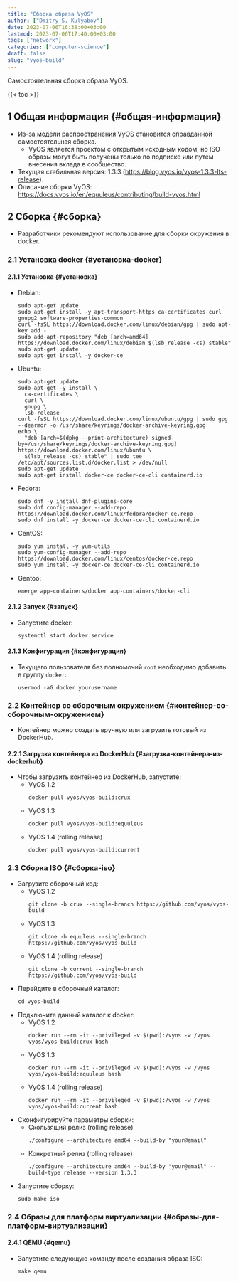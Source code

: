 ```yaml
---
title: "Сборка образа VyOS"
author: ["Dmitry S. Kulyabov"]
date: 2023-07-06T16:38:00+03:00
lastmod: 2023-07-06T17:40:00+03:00
tags: ["network"]
categories: ["computer-science"]
draft: false
slug: "vyos-build"
---
```


Самостоятельная сборка образа VyOS.

<!--more-->

{{< toc >}}


## <span class="section-num">1</span> Общая информация {#общая-информация}

-   Из-за модели распространения VyOS становится оправданной самостоятельная сборка.
    -   VyOS является проектом с открытым исходным кодом, но ISO-образы могут быть получены только по подписке или путем внесения вклада в сообщество.
-   Текущая стабильная версия: 1.3.3 (<https://blog.vyos.io/vyos-1.3.3-lts-release>).
-   Описание сборки VyOS: <https://docs.vyos.io/en/equuleus/contributing/build-vyos.html>


## <span class="section-num">2</span> Сборка {#сборка}

-   Разработчики рекомендуют использование для сборки окружения в docker.


### <span class="section-num">2.1</span> Установка docker {#установка-docker}


#### <span class="section-num">2.1.1</span> Установка {#установка}

-   Debian:
    ```shell
    sudo apt-get update
    sudo apt-get install -y apt-transport-https ca-certificates curl gnupg2 software-properties-common
    curl -fsSL https://download.docker.com/linux/debian/gpg | sudo apt-key add -
    sudo add-apt-repository "deb [arch=amd64] https://download.docker.com/linux/debian $(lsb_release -cs) stable"
    sudo apt-get update
    sudo apt-get install -y docker-ce
    ```
-   Ubuntu:
    ```shell
    sudo apt-get update
    sudo apt-get -y install \
      ca-certificates \
      curl \
      gnupg \
      lsb-release
    curl -fsSL https://download.docker.com/linux/ubuntu/gpg | sudo gpg --dearmor -o /usr/share/keyrings/docker-archive-keyring.gpg
    echo \
      "deb [arch=$(dpkg --print-architecture) signed-by=/usr/share/keyrings/docker-archive-keyring.gpg] https://download.docker.com/linux/ubuntu \
      $(lsb_release -cs) stable" | sudo tee /etc/apt/sources.list.d/docker.list > /dev/null
    sudo apt-get update
    sudo apt-get install docker-ce docker-ce-cli containerd.io
    ```
-   Fedora:
    ```shell
    sudo dnf -y install dnf-plugins-core
    sudo dnf config-manager --add-repo https://download.docker.com/linux/fedora/docker-ce.repo
    sudo dnf install -y docker-ce docker-ce-cli containerd.io
    ```
-   CentOS:
    ```shell
    sudo yum install -y yum-utils
    sudo yum-config-manager --add-repo https://download.docker.com/linux/centos/docker-ce.repo
    sudo yum install -y docker-ce docker-ce-cli containerd.io
    ```
-   Gentoo:
    ```shell
    emerge app-containers/docker app-containers/docker-cli
    ```


#### <span class="section-num">2.1.2</span> Запуск {#запуск}

-   Запустите docker:
    ```shell
    systemctl start docker.service
    ```


#### <span class="section-num">2.1.3</span> Конфигурация {#конфигурация}

-   Текущего пользователя без полномочий `root` необходимо добавить в группу `docker`:
    ```shell
    usermod -aG docker yourusername
    ```


### <span class="section-num">2.2</span> Контейнер со сборочным окружением {#контейнер-со-сборочным-окружением}

-   Контейнер можно создать вручную или загрузить готовый из DockerHub.


#### <span class="section-num">2.2.1</span> Загрузка контейнера из DockerHub {#загрузка-контейнера-из-dockerhub}

-   Чтобы загрузить контейнер из DockerHub, запустите:
    -   VyOS 1.2
        ```shell
        docker pull vyos/vyos-build:crux
        ```
    -   VyOS 1.3
        ```shell
        docker pull vyos/vyos-build:equuleus
        ```
    -   VyOS 1.4 (rolling release)
        ```shell
        docker pull vyos/vyos-build:current
        ```


### <span class="section-num">2.3</span> Сборка ISO {#сборка-iso}

-   Загрузите сборочный код:
    -   VyOS 1.2
        ```shell
        git clone -b crux --single-branch https://github.com/vyos/vyos-build
        ```
    -   VyOS 1.3
        ```shell
        git clone -b equuleus --single-branch https://github.com/vyos/vyos-build
        ```
    -   VyOS 1.4 (rolling release)
        ```shell
        git clone -b current --single-branch https://github.com/vyos/vyos-build
        ```
-   Перейдите в сборочный каталог:
    ```shell
    cd vyos-build
    ```
-   Подключите данный каталог к docker:
    -   VyOS 1.2
        ```shell
        docker run --rm -it --privileged -v $(pwd):/vyos -w /vyos vyos/vyos-build:crux bash
        ```
    -   VyOS 1.3
        ```shell
        docker run --rm -it --privileged -v $(pwd):/vyos -w /vyos vyos/vyos-build:equuleus bash
        ```
    -   VyOS 1.4 (rolling release)
        ```shell
        docker run --rm -it --privileged -v $(pwd):/vyos -w /vyos vyos/vyos-build:current bash
        ```
-   Сконфигурируйте параметры сборки:
    -   Скользящий релиз (rolling release)
        ```shell
        ./configure --architecture amd64 --build-by "your@email"
        ```
    -   Конкретный релиз (rolling release)
        ```shell
        ./configure --architecture amd64 --build-by "your@email" --build-type release --version 1.3.3
        ```
-   Запустите сборку:
    ```shell
    sudo make iso
    ```


### <span class="section-num">2.4</span> Образы для платформ виртуализации {#образы-для-платформ-виртуализации}


#### <span class="section-num">2.4.1</span> QEMU {#qemu}

-   Запустите следующую команду после создания образа ISO:
    ```shell
    make qemu
    ```
